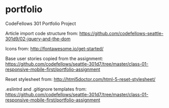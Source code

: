 # portfolio
CodeFellows 301 Portfolio Project

Article import code structure from:
https://github.com/codefellows-seattle-301d9/02-jquery-and-the-dom

Icons from:
http://fontawesome.io/get-started/

Base user stories copied from the assignment:
https://github.com/codefellows/seattle-301d7/tree/master/class-01-responsive-mobile-first/portfolio-assignment

Reset stylesheet from:
http://html5doctor.com/html-5-reset-stylesheet/

.eslintrd and .gitignore templates from:
https://github.com/codefellows/seattle-301d7/tree/master/class-01-responsive-mobile-first/portfolio-assignment
